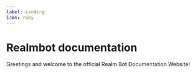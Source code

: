 ```yaml
---
label: Landing
icon: ruby 
---
```

# Realmbot documentation

Greetings and welcome to the official Realm Bot Documentation Website!
